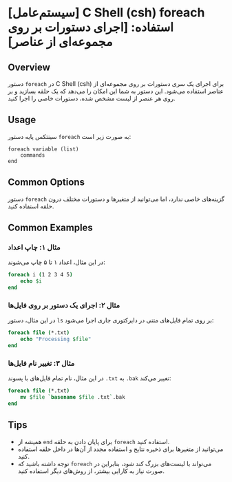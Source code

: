 # [سیستم‌عامل] C Shell (csh) foreach استفاده: [اجرای دستورات بر روی مجموعه‌ای از عناصر]

## Overview
دستور `foreach` در C Shell (csh) برای اجرای یک سری دستورات بر روی مجموعه‌ای از عناصر استفاده می‌شود. این دستور به شما این امکان را می‌دهد که یک حلقه بسازید و بر روی هر عنصر از لیست مشخص شده، دستورات خاصی را اجرا کنید.

## Usage
سینتکس پایه دستور `foreach` به صورت زیر است:

```
foreach variable (list)
    commands
end
```

## Common Options
دستور `foreach` گزینه‌های خاصی ندارد، اما می‌توانید از متغیرها و دستورات مختلف درون حلقه استفاده کنید.

## Common Examples

### مثال ۱: چاپ اعداد
در این مثال، اعداد ۱ تا ۵ چاپ می‌شوند:

```csh
foreach i (1 2 3 4 5)
    echo $i
end
```

### مثال ۲: اجرای یک دستور بر روی فایل‌ها
در این مثال، دستور `ls` بر روی تمام فایل‌های متنی در دایرکتوری جاری اجرا می‌شود:

```csh
foreach file (*.txt)
    echo "Processing $file"
end
```

### مثال ۳: تغییر نام فایل‌ها
در این مثال، نام تمام فایل‌های با پسوند `.txt` به `.bak` تغییر می‌کند:

```csh
foreach file (*.txt)
    mv $file `basename $file .txt`.bak
end
```

## Tips
- همیشه از `end` برای پایان دادن به حلقه `foreach` استفاده کنید.
- می‌توانید از متغیرها برای ذخیره نتایج و استفاده مجدد از آن‌ها در داخل حلقه استفاده کنید.
- توجه داشته باشید که `foreach` می‌تواند با لیست‌های بزرگ کند شود، بنابراین در صورت نیاز به کارایی بیشتر، از روش‌های دیگر استفاده کنید.